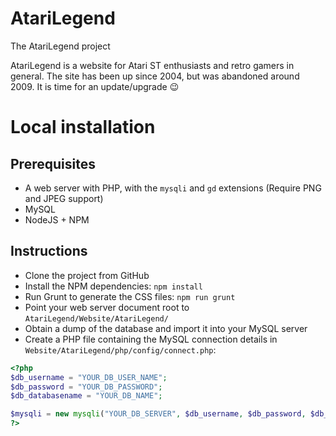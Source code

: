 # AtariLegend
The AtariLegend project

AtariLegend is a website for Atari ST enthusiasts and retro gamers in general.
The site has been up since 2004, but was abandoned around 2009. It is time for
an update/upgrade :wink:

# Local installation

## Prerequisites

* A web server with PHP, with the `mysqli` and `gd` extensions (Require PNG and JPEG support)
* MySQL
* NodeJS + NPM

## Instructions

* Clone the project from GitHub
* Install the NPM dependencies: `npm install`
* Run Grunt to generate the CSS files: `npm run grunt`
* Point your web server document root to `AtariLegend/Website/AtariLegend/`
* Obtain a dump of the database and import it into your MySQL server
* Create a PHP file containing the MySQL connection details in `Website/AtariLegend/php/config/connect.php`:

```php
<?php
$db_username = "YOUR_DB_USER_NAME";
$db_password = "YOUR_DB_PASSWORD";
$db_databasename = "YOUR_DB_NAME";

$mysqli = new mysqli("YOUR_DB_SERVER", $db_username, $db_password, $db_databasename);
?>
```
